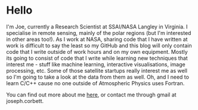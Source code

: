 # Hello

I'm Joe, currently a Research Scientist at SSAI/NASA Langley in Virginia.  I specialise in remote sensing, mainly of the polar regions (but I'm interested in other areas too!).  As I work at NASA, sharing code that I have written at work is difficult to say the least so my GitHub and this blog will only contain code that I write outside of work hours and on my own equipment.  Mostly its going to consist of code that I write while learning new techniques that interest me - stuff like machine learning, interactive visualisations, image processing, etc.  Some of those satellite startups really interest me as well so I'm going to take a look at the data from them as well.  Oh, and I need to learn C/C++ cause no one outside of Atmospheric Physics uses Fortran.

You can find out more about me [here](./about.md), or contact me through gmail at joseph.corbett.
